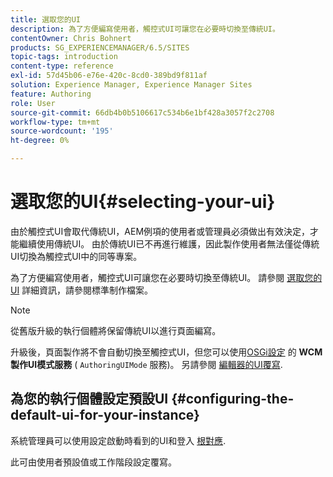 ```yaml
---
title: 選取您的UI
description: 為了方便編寫使用者，觸控式UI可讓您在必要時切換至傳統UI。
contentOwner: Chris Bohnert
products: SG_EXPERIENCEMANAGER/6.5/SITES
topic-tags: introduction
content-type: reference
exl-id: 57d45b06-e76e-420c-8cd0-389bd9f811af
solution: Experience Manager, Experience Manager Sites
feature: Authoring
role: User
source-git-commit: 66db4b0b5106617c534b6e1bf428a3057f2c2708
workflow-type: tm+mt
source-wordcount: '195'
ht-degree: 0%

---
```


# 選取您的UI{#selecting-your-ui}

由於觸控式UI會取代傳統UI，AEM例項的使用者或管理員必須做出有效決定，才能繼續使用傳統UI。 由於傳統UI已不再進行維護，因此製作使用者無法僅從傳統UI切換為觸控式UI中的同等專案。

為了方便編寫使用者，觸控式UI可讓您在必要時切換至傳統UI。 請參閱 [選取您的UI](/help/sites-authoring/select-ui.md) 詳細資訊，請參閱標準制作檔案。

>[!NOTE]
>
>從舊版升級的執行個體將保留傳統UI以進行頁面編寫。
>
>升級後，頁面製作將不會自動切換至觸控式UI，但您可以使用[OSGi設定](/help/sites-deploying/configuring-osgi.md) 的 **WCM製作UI模式服務** ( `AuthoringUIMode` 服務)。 另請參閱 [編輯器的UI覆寫](#uioverridesfortheeditor).

## 為您的執行個體設定預設UI {#configuring-the-default-ui-for-your-instance}

系統管理員可以使用設定啟動時看到的UI和登入 [根對應](/help/sites-deploying/osgi-configuration-settings.md#daycqrootmapping).

此可由使用者預設值或工作階段設定覆寫。
